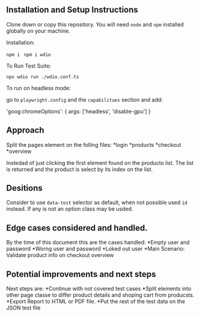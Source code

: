 ## Installation and Setup Instructions

Clone down or copy this repository. You will need `node` and `npm` installed globally on your machine.  

Installation:

`npm i `
`npm i wdio`

To Run Test Suite:  

`npx wdio run ./wdio.conf.ts`  

To run on headless mode:

go to `playwright.config` and the `capabilitues` section and add:

  'goog:chromeOptions': {
        args: ['headless', 'disable-gpu']
    }

## Approach

Split the pages element on the folling files: 
    *login
    *products
    *checkout
    *overview


Instedad of just clicking the first element found on the producto list. The list is returned and the product is select by its index on the list. 

## Desitions

Consider to use `data-test` selector as default, when not possible used `id` instead. 
If any is not an option class may be usded. 

## Edge cases considered and handled.

By the time of this document this are the cases handled: 
    *Empty user and password
    *Worng user and password
    *Loked out user
    *Main Scenario: Validate product info on checkout overview


## Potential improvements and next steps

Next steps are: 
    *Continue with not covered test cases 
    *Split elements into other page classe to differ product details and shoping cart from producsts. 
    *Export Report to HTML or PDF file. 
    *Put the rest of the test data on the JSON test file
